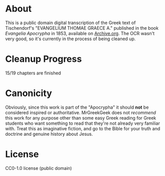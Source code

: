# About 
This is a public domain digital transcription of the Greek text of Tischendorf's "EVANGELIUM THOMAE GRAECE A." published in the book _Evangelia Apocrypha_ in 1853, available on [Archive.org](https://archive.org/details/bub_gb_XfU2AAAAMAAJ/page/n227/).
The OCR wasn't very good, so it's currently in the process of being cleaned up. 

# Cleanup Progress
15/19 chapters are finished

# Canonicity
Obviously, since this work is part of the "Apocrypha" it should **not** be considered inspired or authoritative. MrGreekGeek does not _recommend_ this work for any purpose other than some easy Greek reading for Greek students who want something to read that they're not already very familiar with. Treat this as imaginative fiction, and go to the Bible for your truth and doctrine and genuine history about Jesus.

# License
CC0-1.0 license (public domain)
